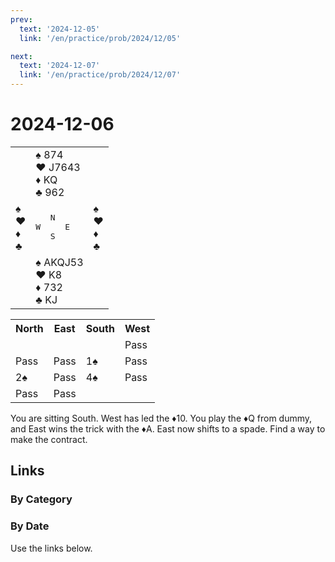 ```yaml
---
prev:
  text: '2024-12-05'
  link: '/en/practice/prob/2024/12/05'

next:
  text: '2024-12-07'
  link: '/en/practice/prob/2024/12/07'
---
```


# 2024-12-06

<table class="deal">
	<tr>
		<td></td>
		<td>♠ 874<br>♥ J7643<br>♦ KQ<br>♣ 962</td>
		<td></td>
	</tr>
	<tr>
		<td>♠ <br>♥ <br>♦ <br>♣ </td>
		<td><pre>   N<br>W     E<br>   S</pre></td>
		<td>♠ <br>♥ <br>♦ <br>♣ </td>
	</tr>
	<tr>
		<td></td>
		<td>♠ AKQJ53<br>♥ K8<br>♦ 732<br>♣ KJ</td>
		<td></td>
	</tr>
</table>

<table class="auction">
	<tr>
		<th>North</th>
		<th>East</th>
		<th>South</th>
		<th>West</th>
	</tr>
	<tr>
		<td></td>
		<td></td>
		<td></td>
		<td>Pass</td>
	</tr>
	<tr>
		<td>Pass</td>
		<td>Pass</td>
		<td>1♠</td>
		<td>Pass</td>
	</tr>
	<tr>
		<td>2♠</td>
		<td>Pass</td>
		<td>4♠</td>
		<td>Pass</td>
	</tr>
	<tr>
		<td>Pass</td>
		<td>Pass</td>
		<td></td>
		<td></td>
	</tr>
</table>

You are sitting South. West has led the ♦10. You play the ♦Q from dummy, and East wins the trick with the ♦A. East now shifts to a spade. Find a way to make the contract.

## Links

[<Badge type="tip" text="Check Solution"/>](/en/learning/prob/2024/12/06)

### By Category

[<Badge type="tip" text="<--"/>](/en/practice/prob/2024/12/05)
[<Badge type="tip" text="Calendar"/>](/en/practice/calendar/2024/12)
[<Badge type="tip" text="-->"/>](/en/practice/prob/2024/12/07)

### By Date

Use the links below.